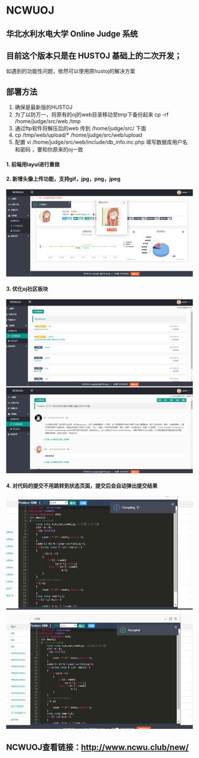 # NCWUOJ
##   华北水利水电大学 Online Judge 系统
## 目前这个版本只是在 HUSTOJ 基础上的二次开发；
如遇到的功能性问题，依然可以使用原hustoj的解决方案
## 部署方法
1. 确保是最新版的HUSTOJ
2. 为了以防万一，将原有的oj的web目录移动至tmp下备份起来
cp -rf /home/judge/src/web /tmp
3. 通过ftp软件将解压后的web 传到 /home/judge/src/ 下面
4. cp /tmp/web/upload/* /home/judge/src/web/upload
5. 配置 vi /home/judge/src/web/include/db_info.inc.php
填写数据库用户名 和密码 ，要和你原来的oj一致
#### 1. 前端用layui进行重做
#### 2. 新增头像上传功能，支持gif，jpg，png，jpeg
![头像上传](https://raw.githubusercontent.com/kjctar/NCWUOJ/master/reimg/head.png)
#### 3. 优化oj社区板块
![社区](https://raw.githubusercontent.com/kjctar/NCWUOJ/master/reimg/active.png)
![留言](https://raw.githubusercontent.com/kjctar/NCWUOJ/master/reimg/active2.png)
#### 4. 对代码的提交不用跳转到状态页面，提交后会自动弹出提交结果
![提交](https://raw.githubusercontent.com/kjctar/NCWUOJ/master/reimg/sub.png)
![反馈结果](https://raw.githubusercontent.com/kjctar/NCWUOJ/master/reimg/ac.png)


## NCWUOJ查看链接：http://www.ncwu.club/new/
